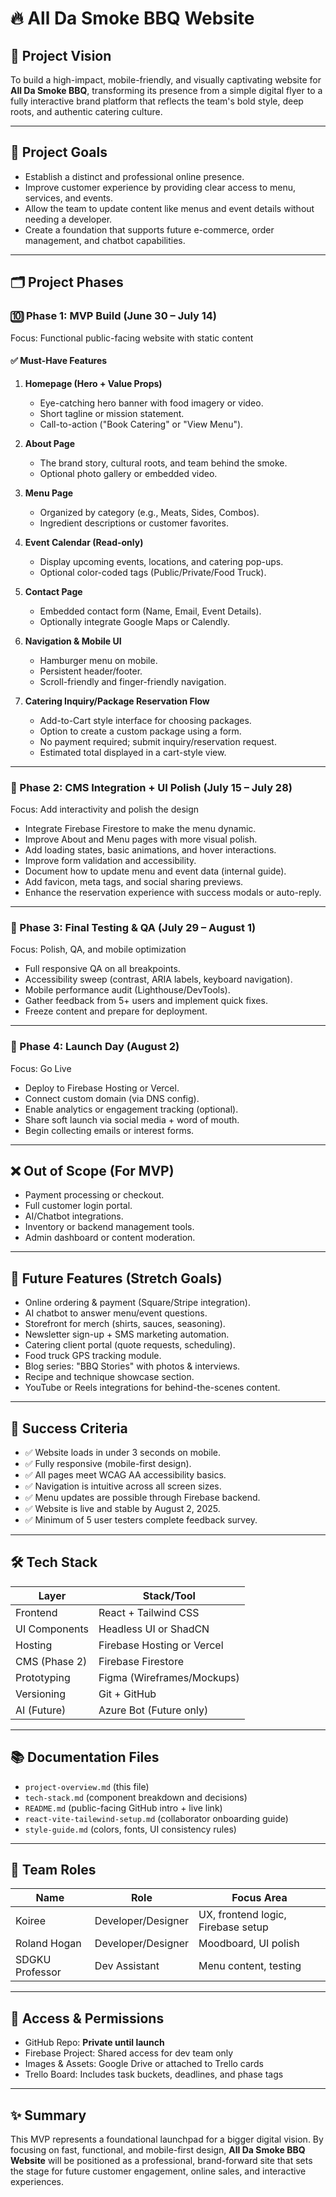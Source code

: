 # 🔥 All Da Smoke BBQ Website

## 🌟 Project Vision

To build a high-impact, mobile-friendly, and visually captivating website for **All Da Smoke BBQ**, transforming its presence from a simple digital flyer to a fully interactive brand platform that reflects the team's bold style, deep roots, and authentic catering culture.

---

## 🎯 Project Goals

- Establish a distinct and professional online presence.
- Improve customer experience by providing clear access to menu, services, and events.
- Allow the team to update content like menus and event details without needing a developer.
- Create a foundation that supports future e-commerce, order management, and chatbot capabilities.

---

## 🗂️ Project Phases

### 🔟 Phase 1: MVP Build (June 30 – July 14)

Focus: Functional public-facing website with static content

#### ✅ Must-Have Features

1. **Homepage (Hero + Value Props)**
   - Eye-catching hero banner with food imagery or video.
   - Short tagline or mission statement.
   - Call-to-action ("Book Catering" or "View Menu").

2. **About Page**
   - The brand story, cultural roots, and team behind the smoke.
   - Optional photo gallery or embedded video.

3. **Menu Page**
   - Organized by category (e.g., Meats, Sides, Combos).
   - Ingredient descriptions or customer favorites.

4. **Event Calendar (Read-only)**
   - Display upcoming events, locations, and catering pop-ups.
   - Optional color-coded tags (Public/Private/Food Truck).

5. **Contact Page**
   - Embedded contact form (Name, Email, Event Details).
   - Optionally integrate Google Maps or Calendly.

6. **Navigation & Mobile UI**
   - Hamburger menu on mobile.
   - Persistent header/footer.
   - Scroll-friendly and finger-friendly navigation.

7. **Catering Inquiry/Package Reservation Flow**
   - Add-to-Cart style interface for choosing packages.
   - Option to create a custom package using a form.
   - No payment required; submit inquiry/reservation request.
   - Estimated total displayed in a cart-style view.

---

### 🧱 Phase 2: CMS Integration + UI Polish (July 15 – July 28)

Focus: Add interactivity and polish the design

- Integrate Firebase Firestore to make the menu dynamic.
- Improve About and Menu pages with more visual polish.
- Add loading states, basic animations, and hover interactions.
- Improve form validation and accessibility.
- Document how to update menu and event data (internal guide).
- Add favicon, meta tags, and social sharing previews.
- Enhance the reservation experience with success modals or auto-reply.

---

### 🧪 Phase 3: Final Testing & QA (July 29 – August 1)

Focus: Polish, QA, and mobile optimization

- Full responsive QA on all breakpoints.
- Accessibility sweep (contrast, ARIA labels, keyboard navigation).
- Mobile performance audit (Lighthouse/DevTools).
- Gather feedback from 5+ users and implement quick fixes.
- Freeze content and prepare for deployment.

---

### 🚀 Phase 4: Launch Day (August 2)

Focus: Go Live

- Deploy to Firebase Hosting or Vercel.
- Connect custom domain (via DNS config).
- Enable analytics or engagement tracking (optional).
- Share soft launch via social media + word of mouth.
- Begin collecting emails or interest forms.

---

## ❌ Out of Scope (For MVP)

- Payment processing or checkout.
- Full customer login portal.
- AI/Chatbot integrations.
- Inventory or backend management tools.
- Admin dashboard or content moderation.

---

## 🔭 Future Features (Stretch Goals)

- Online ordering & payment (Square/Stripe integration).
- AI chatbot to answer menu/event questions.
- Storefront for merch (shirts, sauces, seasoning).
- Newsletter sign-up + SMS marketing automation.
- Catering client portal (quote requests, scheduling).
- Food truck GPS tracking module.
- Blog series: "BBQ Stories" with photos & interviews.
- Recipe and technique showcase section.
- YouTube or Reels integrations for behind-the-scenes content.

---

## 🔢 Success Criteria

- ✅ Website loads in under 3 seconds on mobile.
- ✅ Fully responsive (mobile-first design).
- ✅ All pages meet WCAG AA accessibility basics.
- ✅ Navigation is intuitive across all screen sizes.
- ✅ Menu updates are possible through Firebase backend.
- ✅ Website is live and stable by August 2, 2025.
- ✅ Minimum of 5 user testers complete feedback survey.

---

## 🛠️ Tech Stack

| Layer         | Stack/Tool                 |
| ------------- | -------------------------- |
| Frontend      | React + Tailwind CSS       |
| UI Components | Headless UI or ShadCN      |
| Hosting       | Firebase Hosting or Vercel |
| CMS (Phase 2) | Firebase Firestore         |
| Prototyping   | Figma (Wireframes/Mockups) |
| Versioning    | Git + GitHub               |
| AI (Future)   | Azure Bot (Future only)    |

---

## 📚 Documentation Files

- `project-overview.md` (this file)
- `tech-stack.md` (component breakdown and decisions)
- `README.md` (public-facing GitHub intro + live link)
- `react-vite-tailewind-setup.md` (collaborator onboarding guide)
- `style-guide.md` (colors, fonts, UI consistency rules)

---

## 👥 Team Roles

| Name            | Role               | Focus Area                         |
| --------------- | ------------------ | ---------------------------------- |
| Koiree          | Developer/Designer | UX, frontend logic, Firebase setup |
| Roland Hogan    | Developer/Designer | Moodboard, UI polish               |
| SDGKU Professor | Dev Assistant      | Menu content, testing              |

---

## 🔐 Access & Permissions

- GitHub Repo: **Private until launch**
- Firebase Project: Shared access for dev team only
- Images & Assets: Google Drive or attached to Trello cards
- Trello Board: Includes task buckets, deadlines, and phase tags

---

## ✨ Summary

This MVP represents a foundational launchpad for a bigger digital vision. By focusing on fast, functional, and mobile-first design, **All Da Smoke BBQ Website** will be positioned as a professional, brand-forward site that sets the stage for future customer engagement, online sales, and interactive experiences.

